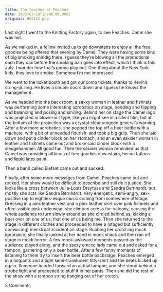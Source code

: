 ```yaml
---
title: The teaches of Peaches
date: 2003-03-28T15:46:00.000Z
original: 000122.php
---
```


Last night I went to the Knitting Factory again, to see Peaches. Damn she was hot.

As we walked in, a fellow invited us to go downstairs to enjoy all the free goodies being offered that evening by Camel. They were having some kind of big smoking shindig there. I guess they’re blowing all the promotional cash they can before the smoking ban goes into effect, which I think is this July. I wonder how that’s gonna play out. One thing about the New York kids, they love to smoke. Somehow I’m not impressed.

We went to the ticket booth and got our comp tickets, thanks to Kevin’s string-pulling. He lives a couple doors down and I guess he knows the management.

As we headed into the back room, a saxxy woman in leather and fishnets was performing some interesting acrobatics on stage, bending and flipping and balancing and posing and smiling. Behind her on stage the Camel logo was projected in blown-out type, like you might see in a silent film, but at the bottom of the projection was a crystal-clear surgeon general’s warning. After a few more acrobatics, she popped the top off a beer bottle with a machete, with a bit of unneeded flourish, and took a big gulp. Then she laid down and put a cinder block on her stomach, and an even saxxier woman in leather and fishnets came out and broke said cinder block with a sledgehammer. All good fun. Then the saxxier woman reminded us that Camel was providing all kinds of free goodies downstairs, henna tattoos and liquid latex paint.

Then a band called Elefant came out and sucked.

Finally, after some more messages from Camel, Peaches came out and rocked. Her show would be difficult to describe and still do it justice. She looks like a cross between Julia-Louis Dreyfuss and Sandra Bernhardt, but mostly she acts like Sandra Bernhardt. Very energetic, semi-angry, sex-positive rap to eighties-esque music coming from somewhere offstage. Dressing in a pink leather vest and a pink leather skirt over pink fishnets and often-visible pink underwear, she climbed across the balcony, causing the whole audience to turn slowly around as she circled behind us, kicking a beer over on one of us, that one of us being me. Then she returned to the stage in different clothes and proceeded to have a (staged but sufficiently convincing) menstrual accident on stage. Rubbing her crotching mock ignorance, she finally looked at her hand in mock shock and then ran off stage in mock horror. A few mock-awkward moments passed as the audience played along, and the saxxy emcee lady came out and asked for a tampon, garnering only a beer bottle. After a few funny moments of listening to them try to insert the beer bottle backstage, Peaches emerged in a hotpants and a tight semi-translucent titty-shirt and the beats kicked up again. Someone handed forward an actual tampon, and she stood behind a strobe light and proceeded to stuff it in her pants. Then she did the rest of the show with a tampon string hanging out of her crotch.

<span class="commentheader">3 Comments</span>

<!-- <div class="commentdivider">
<span class="commentauthorbox">Posted by margaret</span>
<span class="commentdatebox">Thursday, April  3, 2003</span>
<span class="commenttimebox">12:39 PM</span>
</div>
<div class="commentbody">god damn, now I wanna move to NYC.</div>
<div class="commentdivider">
<span class="commentauthorbox">Posted by <a href="mailto&#58;vuveish7&#64;hotmail&#46;com">Kate</a></span>
<span class="commentdatebox">Monday, May 19, 2003</span>
<span class="commenttimebox">10:32 AM</span>
</div>
<div class="commentbody">No Fair i wish i was there! Great time to move eh?</div>
<div class="commentdivider">
<span class="commentauthorbox">Posted by an anonymous coward</span>
<span class="commentdatebox">Thursday, March 10, 2005</span>
<span class="commenttimebox">11:39 PM</span>
</div>
<div class="commentbody">Peaches is such a fatherfucker!</div> -->
